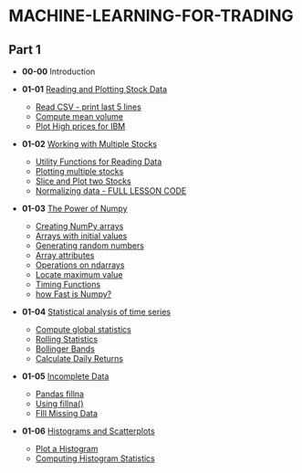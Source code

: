 # MACHINE-LEARNING-FOR-TRADING

## Part 1

 - **00-00** Introduction

 - **01-01** [Reading and Plotting Stock Data](https://github.com/369geofreeman/MACHINE-LEARNING-FOR-TRADING/tree/main/part1/01-01-Reading_and_plotting_stock_data)
	* [Read CSV - print last 5 lines](https://github.com/369geofreeman/MACHINE-LEARNING-FOR-TRADING/blob/main/part1/01-01-Reading_and_plotting_stock_data/read_csv.py)
	* [Compute mean volume](https://github.com/369geofreeman/MACHINE-LEARNING-FOR-TRADING/blob/main/part1/01-01-Reading_and_plotting_stock_data/compute_mean_volume.py)
	* [Plot High prices for IBM](https://github.com/369geofreeman/MACHINE-LEARNING-FOR-TRADING/blob/main/part1/01-01-Reading_and_plotting_stock_data/Plot_High_prices_for_IBM.py)

 - **01-02** [Working with Multiple Stocks](https://github.com/369geofreeman/MACHINE-LEARNING-FOR-TRADING/tree/main/part1/01-02-Working_with_multiple_stocks)
	* [Utility Functions for Reading Data](https://github.com/369geofreeman/MACHINE-LEARNING-FOR-TRADING/blob/main/part1/01-02-Working_with_multiple_stocks/Utility_functions_for_reading_data.py)
	* [Plotting multiple stocks](https://github.com/369geofreeman/MACHINE-LEARNING-FOR-TRADING/blob/main/part1/01-02-Working_with_multiple_stocks/Plotting-multiple-stocks.py)
	* [Slice and Plot two Stocks](https://github.com/369geofreeman/MACHINE-LEARNING-FOR-TRADING/blob/main/part1/01-02-Working_with_multiple_stocks/slice-and-plot-two-stocks.py)
	* [Normalizing data - FULL LESSON CODE](https://github.com/369geofreeman/MACHINE-LEARNING-FOR-TRADING/blob/main/part1/01-02-Working_with_multiple_stocks/Normalizing.py)

 - **01-03** [The Power of Numpy](https://github.com/369geofreeman/MACHINE-LEARNING-FOR-TRADING/tree/main/part1/01-03-The-Power-of-NumPy)
	* [Creating NumPy arrays](https://github.com/369geofreeman/MACHINE-LEARNING-FOR-TRADING/blob/main/part1/01-03-The-Power-of-NumPy/Creating-NumPy-arrays.py)
	* [Arrays with initial values](https://github.com/369geofreeman/MACHINE-LEARNING-FOR-TRADING/blob/main/part1/01-03-The-Power-of-NumPy/Arrays-with-initial-values.py)
	* [Generating random numbers](https://github.com/369geofreeman/MACHINE-LEARNING-FOR-TRADING/blob/main/part1/01-03-The-Power-of-NumPy/Generating-random-numbers.py)
	* [Array attributes](https://github.com/369geofreeman/MACHINE-LEARNING-FOR-TRADING/blob/main/part1/01-03-The-Power-of-NumPy/array-attributes.py)
	* [Operations on ndarrays](https://github.com/369geofreeman/MACHINE-LEARNING-FOR-TRADING/blob/main/part1/01-03-The-Power-of-NumPy/operations.py)
	* [Locate maximum value](https://github.com/369geofreeman/MACHINE-LEARNING-FOR-TRADING/blob/main/part1/01-03-The-Power-of-NumPy/max_value.py)
	* [Timing Functions](https://github.com/369geofreeman/MACHINE-LEARNING-FOR-TRADING/blob/main/part1/01-03-The-Power-of-NumPy/time_func.py)
	* [how Fast is Numpy?](https://github.com/369geofreeman/MACHINE-LEARNING-FOR-TRADING/blob/main/part1/01-03-The-Power-of-NumPy/how-fast-is-numpy.py)
	

 - **01-04** [Statistical analysis of time series](https://github.com/369geofreeman/MACHINE-LEARNING-FOR-TRADING/tree/main/part1/01-04-Statistical-analysis-of-time-series)
	* [Compute global statistics](https://github.com/369geofreeman/MACHINE-LEARNING-FOR-TRADING/tree/main/part1/01-04-Statistical-analysis-of-time-series/Compute-global-statistics.py)
	* [Rolling Statistics](https://github.com/369geofreeman/MACHINE-LEARNING-FOR-TRADING/tree/main/part1/01-04-Statistical-analysis-of-time-series/rolling-stats.py)
	* [Bollinger Bands](https://github.com/369geofreeman/MACHINE-LEARNING-FOR-TRADING/tree/main/part1/01-04-Statistical-analysis-of-time-series/bollinger_bands.py)
	* [Calculate Daily Returns](https://github.com/369geofreeman/MACHINE-LEARNING-FOR-TRADING/tree/main/part1/01-04-Statistical-analysis-of-time-series/daily_returns.py)


 - **01-05** [Incomplete Data](https://github.com/369geofreeman/MACHINE-LEARNING-FOR-TRADING/tree/main/part1/01-05-incomplete-data)
	* [Pandas fillna](https://github.com/369geofreeman/MACHINE-LEARNING-FOR-TRADING/tree/main/part1/01-05-incomplete-data/pandas-fillna.py)
	* [Using fillna()](https://github.com/369geofreeman/MACHINE-LEARNING-FOR-TRADING/tree/main/part1/01-05-incomplete-data/using-fillna.py)
	* [FIll Missing Data](https://github.com/369geofreeman/MACHINE-LEARNING-FOR-TRADING/tree/main/part1/01-05-incomplete-data/fill-missing.py)


 - **01-06** [Histograms and Scatterplots](https://github.com/369geofreeman/MACHINE-LEARNING-FOR-TRADING/tree/main/part1/01-06-histograms-and-scatterplots)
	* [Plot a Histogram](https://github.com/369geofreeman/MACHINE-LEARNING-FOR-TRADING/tree/main/part1/01-06-histograms-and-scatterplots/plot_hist.py)
	* [Computing Histogram Statistics](https://github.com/369geofreeman/MACHINE-LEARNING-FOR-TRADING/tree/main/part1/01-06-histograms-and-scatterplots/hist_stats.py)






